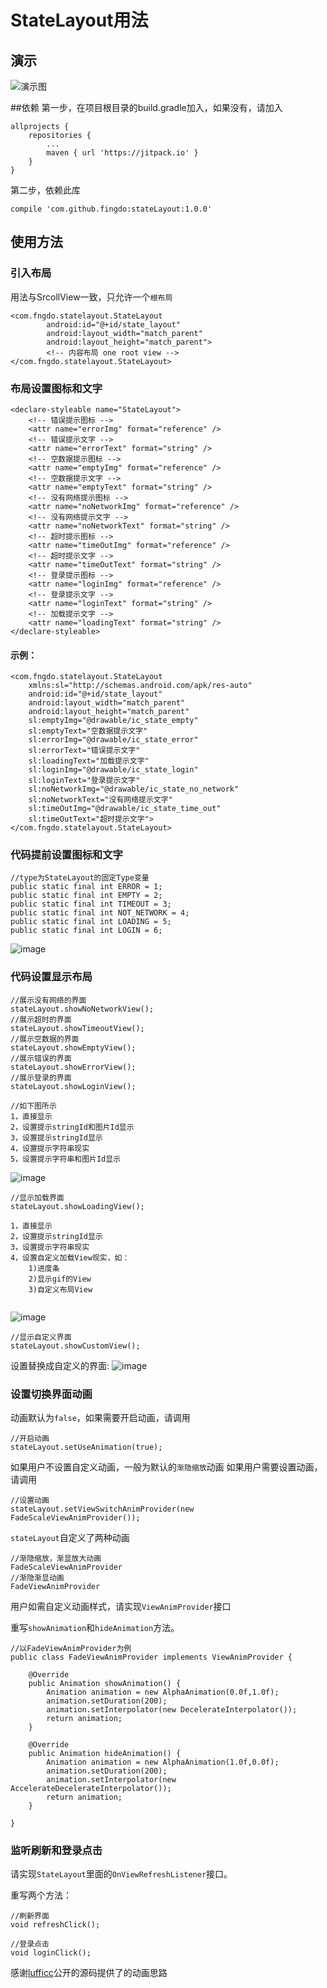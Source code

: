 # StateLayout用法

## 演示

![演示图](http://upload-images.jianshu.io/upload_images/1967808-08bf36a152a8ded2.gif)


##依赖
第一步，在项目根目录的build.gradle加入，如果没有，请加入

```
allprojects {
	repositories {
		...
		maven { url 'https://jitpack.io' }
	}
}
```
第二步，依赖此库

```
compile 'com.github.fingdo:stateLayout:1.0.0'
```


## 使用方法
### 引入布局

用法与SrcollView一致，只允许一个`根布局`

```
<com.fngdo.statelayout.StateLayout
        android:id="@+id/state_layout"
        android:layout_width="match_parent"
        android:layout_height="match_parent">
        <!-- 内容布局 one root view -->
</com.fngdo.statelayout.StateLayout>
```

### 布局设置图标和文字
```
<declare-styleable name="StateLayout">
    <!-- 错误提示图标 -->
    <attr name="errorImg" format="reference" />
    <!-- 错误提示文字 -->
    <attr name="errorText" format="string" />
    <!-- 空数据提示图标 -->
    <attr name="emptyImg" format="reference" />
    <!-- 空数据提示文字 -->
    <attr name="emptyText" format="string" />
    <!-- 没有网络提示图标 -->
    <attr name="noNetworkImg" format="reference" />
    <!-- 没有网络提示文字 -->
    <attr name="noNetworkText" format="string" />
    <!-- 超时提示图标 -->
    <attr name="timeOutImg" format="reference" />
    <!-- 超时提示文字 -->
    <attr name="timeOutText" format="string" />
    <!-- 登录提示图标 -->
    <attr name="loginImg" format="reference" />
    <!-- 登录提示文字 -->
    <attr name="loginText" format="string" />
    <!-- 加载提示文字 -->
    <attr name="loadingText" format="string" />
</declare-styleable>
```

#### 示例：

```
<com.fngdo.statelayout.StateLayout
    xmlns:sl="http://schemas.android.com/apk/res-auto"
    android:id="@+id/state_layout"
    android:layout_width="match_parent"
    android:layout_height="match_parent"
    sl:emptyImg="@drawable/ic_state_empty"
    sl:emptyText="空数据提示文字"
    sl:errorImg="@drawable/ic_state_error"
    sl:errorText="错误提示文字"
    sl:loadingText="加载提示文字"
    sl:loginImg="@drawable/ic_state_login"
    sl:loginText="登录提示文字"
    sl:noNetworkImg="@drawable/ic_state_no_network"
    sl:noNetworkText="没有网络提示文字"
    sl:timeOutImg="@drawable/ic_state_time_out"
    sl:timeOutText="超时提示文字">
</com.fngdo.statelayout.StateLayout>
```

### 代码提前设置图标和文字
```
//type为StateLayout的固定Type变量
public static final int ERROR = 1;
public static final int EMPTY = 2;
public static final int TIMEOUT = 3;
public static final int NOT_NETWORK = 4;
public static final int LOADING = 5;
public static final int LOGIN = 6;
```
![image](http://upload-images.jianshu.io/upload_images/1967808-4e6be6b3e218fece.png)

### 代码设置显示布局
```
//展示没有网络的界面
stateLayout.showNoNetworkView();
//展示超时的界面
stateLayout.showTimeoutView();
//展示空数据的界面
stateLayout.showEmptyView();
//展示错误的界面
stateLayout.showErrorView();
//展示登录的界面
stateLayout.showLoginView();

//如下图所示
1，直接显示
2，设置提示stringId和图片Id显示
3，设置提示stringId显示
4，设置提示字符串现实
5，设置提示字符串和图片Id显示
```
![image](http://upload-images.jianshu.io/upload_images/1967808-eb1e0af3ea1d7913.png)
```
//显示加载界面
stateLayout.showLoadingView();

1，直接显示
2，设置提示stringId显示
3，设置提示字符串现实
4，设置自定义加载View现实，如：
    1)进度条
    2)显示gif的View
    3)自定义布局View
    
```
![image](http://upload-images.jianshu.io/upload_images/1967808-878baa6fd9576469.png)
```
//显示自定义界面
stateLayout.showCustomView();
```
设置替换成自定义的界面:
![image](http://upload-images.jianshu.io/upload_images/1967808-f26b6a9925917e9d.png)


### 设置切换界面动画
动画默认为`false`，如果需要开启动画，请调用

```
//开启动画
stateLayout.setUseAnimation(true);
```
如果用户不设置自定义动画，一般为默认的`渐隐缩放`动画
如果用户需要设置动画，请调用

```
//设置动画
stateLayout.setViewSwitchAnimProvider(new FadeScaleViewAnimProvider());
```
`stateLayout`自定义了两种动画

```
//渐隐缩放，渐显放大动画
FadeScaleViewAnimProvider
//渐隐渐显动画
FadeViewAnimProvider
```
用户如需自定义动画样式，请实现`ViewAnimProvider`接口

重写`showAnimation`和`hideAnimation`方法。

```
//以FadeViewAnimProvider为例
public class FadeViewAnimProvider implements ViewAnimProvider {

    @Override
    public Animation showAnimation() {
        Animation animation = new AlphaAnimation(0.0f,1.0f);
        animation.setDuration(200);
        animation.setInterpolator(new DecelerateInterpolator());
        return animation;
    }

    @Override
    public Animation hideAnimation() {
        Animation animation = new AlphaAnimation(1.0f,0.0f);
        animation.setDuration(200);
        animation.setInterpolator(new AccelerateDecelerateInterpolator());
        return animation;
    }

}
```


### 监听刷新和登录点击
请实现`StateLayout`里面的`OnViewRefreshListener`接口。

重写两个方法：

```
//刷新界面
void refreshClick();
    
//登录点击
void loginClick();
```


感谢[lufficc](https://github.com/lufficc/StateLayout)公开的源码提供了的动画思路